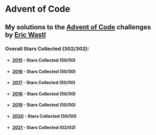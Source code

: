 # Advent of Code

## My solutions to the [Advent of Code](https://adventofcode.com/) challenges by [Eric Wastl](https://github.com/topaz)

### Overall Stars Collected (302/302):  
  
* #### [2015](https://adventofcode.com/2015) - Stars Collected (50/50)  

* #### [2016](https://adventofcode.com/2016) - Stars Collected (50/50)

* #### [2017](https://adventofcode.com/2017) - Stars Collected (50/50)

* #### [2018](https://adventofcode.com/2018) - Stars Collected (50/50)

* #### [2019](https://adventofcode.com/2019) - Stars Collected (50/50)

* #### [2020](https://adventofcode.com/2020) - Stars Collected (50/50)
	
* #### [2021](https://adventofcode.com/2021) - Stars Collected (02/02)

